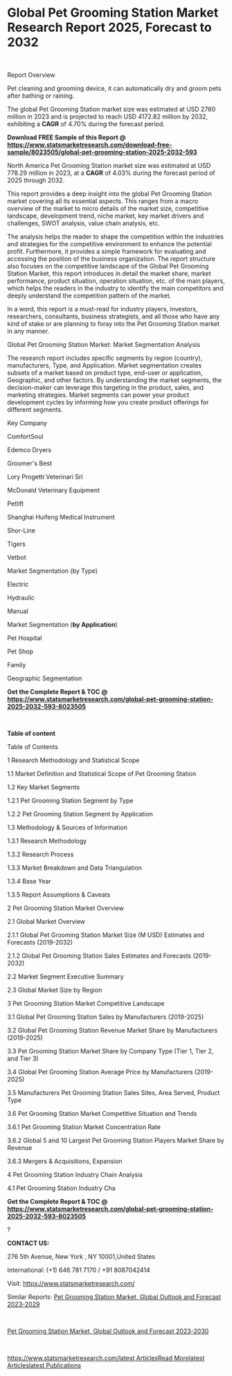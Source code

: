 <h1>Global Pet Grooming Station Market Research Report 2025, Forecast to 2032</h1><br/><p>Report Overview</p>
 
 
 
 <p>Pet cleaning and grooming device, it can automatically dry and groom pets after bathing or raining.</p>
 
 
 
 <p>The global Pet Grooming Station market size was estimated at USD 2760 million in 2023 and is projected to reach USD 4172.82 million by 2032, exhibiting a <strong>CAGR</strong> of 4.70% during the forecast period.</p>
 
 
 
 <p><strong>Download FREE Sample of this Report @ <a href="https://www.statsmarketresearch.com/download-free-sample/8023505/global-pet-grooming-station-2025-2032-593">https://www.statsmarketresearch.com/download-free-sample/8023505/global-pet-grooming-station-2025-2032-593</a></strong></p>
 
 
 
 <p>North America Pet Grooming Station market size was estimated at USD 778.29 million in 2023, at a <strong>CAGR</strong> of 4.03% during the forecast period of 2025 through 2032.</p>
 
 
 
 <p>This report provides a deep insight into the global Pet Grooming Station market covering all its essential aspects. This ranges from a macro overview of the market to micro details of the market size, competitive landscape, development trend, niche market, key market drivers and challenges, SWOT analysis, value chain analysis, etc.</p>
 
 
 
 <p>The analysis helps the reader to shape the competition within the industries and strategies for the competitive environment to enhance the potential profit. Furthermore, it provides a simple framework for evaluating and accessing the position of the business organization. The report structure also focuses on the competitive landscape of the Global Pet Grooming Station Market, this report introduces in detail the market share, market performance, product situation, operation situation, etc. of the main players, which helps the readers in the industry to identify the main competitors and deeply understand the competition pattern of the market.</p>
 
 
 
 <p>In a word, this report is a must-read for industry players, investors, researchers, consultants, business strategists, and all those who have any kind of stake or are planning to foray into the Pet Grooming Station market in any manner.</p>
 
 
 
 <p>Global Pet Grooming Station Market: Market Segmentation Analysis</p>
 
 
 
 <p>The research report includes specific segments by region (country), manufacturers, Type, and Application. Market segmentation creates subsets of a market based on product type, end-user or application, Geographic, and other factors. By understanding the market segments, the decision-maker can leverage this targeting in the product, sales, and marketing strategies. Market segments can power your product development cycles by informing how you create product offerings for different segments.</p>
 
 
 
 <p>Key Company</p>
 
 
 
 <p>ComfortSoul</p>
 
 
 
 <p>Edemco Dryers</p>
 
 
 
 <p>Groomer&#39;s Best</p>
 
 
 
 <p>Lory Progetti Veterinari Srl</p>
 
 
 
 <p>McDonald Veterinary Equipment</p>
 
 
 
 <p>Petlift</p>
 
 
 
 <p>Shanghai Huifeng Medical Instrument</p>
 
 
 
 <p>Shor-Line</p>
 
 
 
 <p>Tigers</p>
 
 
 
 <p>Vetbot</p>
 
 
 
 <p>Market Segmentation (by Type)</p>
 
 
 
 <p>Electric</p>
 
 
 
 <p>Hydraulic</p>
 
 
 
 <p>Manual</p>
 
 
 
 <p>Market Segmentation (<strong>by Application</strong>)</p>
 
 
 
 <p>Pet Hospital</p>
 
 
 
 <p>Pet Shop</p>
 
 
 
 <p>Family</p>
 
 
 
 <p>Geographic Segmentation</p>
 
 
 
 <div><b>Get the Complete Report & TOC @ <a href="https://www.statsmarketresearch.com/global-pet-grooming-station-2025-2032-593-8023505">https://www.statsmarketresearch.com/global-pet-grooming-station-2025-2032-593-8023505</a></b></div>
 
 
 
 <p><br />
 
 <b>Table of content</b></p>
 
 
 
 <p>Table of Contents<br />
 
 1 Research Methodology and Statistical Scope<br />
 
 1.1 Market Definition and Statistical Scope of Pet Grooming Station<br />
 
 1.2 Key Market Segments<br />
 
 1.2.1 Pet Grooming Station Segment by Type<br />
 
 1.2.2 Pet Grooming Station Segment by Application<br />
 
 1.3 Methodology & Sources of Information<br />
 
 1.3.1 Research Methodology<br />
 
 1.3.2 Research Process<br />
 
 1.3.3 Market Breakdown and Data Triangulation<br />
 
 1.3.4 Base Year<br />
 
 1.3.5 Report Assumptions & Caveats<br />
 
 2 Pet Grooming Station Market Overview<br />
 
 2.1 Global Market Overview<br />
 
 2.1.1 Global Pet Grooming Station Market Size (M USD) Estimates and Forecasts (2019-2032)<br />
 
 2.1.2 Global Pet Grooming Station Sales Estimates and Forecasts (2019-2032)<br />
 
 2.2 Market Segment Executive Summary<br />
 
 2.3 Global Market Size by Region<br />
 
 3 Pet Grooming Station Market Competitive Landscape<br />
 
 3.1 Global Pet Grooming Station Sales by Manufacturers (2019-2025)<br />
 
 3.2 Global Pet Grooming Station Revenue Market Share by Manufacturers (2019-2025)<br />
 
 3.3 Pet Grooming Station Market Share by Company Type (Tier 1, Tier 2, and Tier 3)<br />
 
 3.4 Global Pet Grooming Station Average Price by Manufacturers (2019-2025)<br />
 
 3.5 Manufacturers Pet Grooming Station Sales Sites, Area Served, Product Type<br />
 
 3.6 Pet Grooming Station Market Competitive Situation and Trends<br />
 
 3.6.1 Pet Grooming Station Market Concentration Rate<br />
 
 3.6.2 Global 5 and 10 Largest Pet Grooming Station Players Market Share by Revenue<br />
 
 3.6.3 Mergers & Acquisitions, Expansion<br />
 
 4 Pet Grooming Station Industry Chain Analysis<br />
 
 4.1 Pet Grooming Station Industry Cha</p>
 
 
 
 <div><b>Get the Complete Report & TOC @ <a href="https://www.statsmarketresearch.com/global-pet-grooming-station-2025-2032-593-8023505">https://www.statsmarketresearch.com/global-pet-grooming-station-2025-2032-593-8023505</a></b></div>
 
 
 
 <p>? </p>
 
 
 
 <p><b>CONTACT US:</b><br />
 
 276 5th Avenue, New York , NY 10001,United States<br />
 
 International: (+1) 646 781 7170 / +91 8087042414<br />
 
 Visit: <a href="https://www.statsmarketresearch.com/">https://www.statsmarketresearch.com/</a><br />
 
 Similar Reports: <a href="https://www.statsmarketresearch.com/global-pet-grooming-station-2025-2032-593-8023505">Pet Grooming Station Market, Global Outlook and Forecast 2023-2029</a><br />
 
 <br />
 
 <a href="https://www.statsmarketresearch.com/global-pet-grooming-station-2025-2032-593-8023505">Pet Grooming Station Market, Global Outlook and Forecast 2023-2030</a><br />
 
 <br />
 
 <a href="https://gyeongbokgung.com">https://www.statsmarketresearch.com/</a><a href="https://hallyeomaritime.com">latest Articles</a><a href="https://jingwansa.com">Read More</a><a href="https://nguoiviet.jp/">latest Articles</a><a href="https://www.intelmarketresearch.com/">latest Publications</a></p>